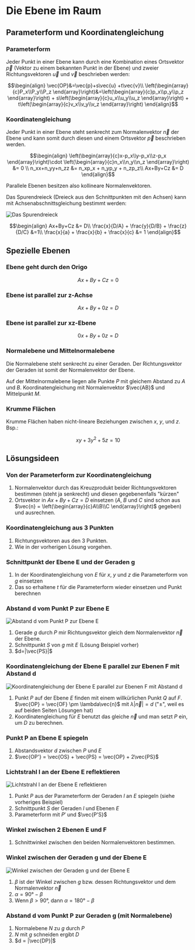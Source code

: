 # Die Ebene im Raum

## Parameterform und Koordinatengleichung

### Parameterform

Jeder Punkt in einer Ebene kann durch eine Kombination eines Ortsvektor $\vec{p}$ (Vektor zu einem bekannten Punkt in der  Ebene) und zweier Richtungsvektoren $\vec{u}$ und $\vec{v}$ beschrieben werden:

$$\begin{align}
  \vec{OP}&=\vec{p}+s\vec{u} +t\vec{v}\\
  \left(\begin{array}{c}P_x\\P_y\\P_z \end{array}\right)&=\left(\begin{array}{c}p_x\\p_y\\p_z \end{array}\right) + s\left(\begin{array}{c}u_x\\u_y\\u_z \end{array}\right) + t\left(\begin{array}{c}v_x\\v_y\\v_z \end{array}\right)
\end{align}$$

### Koordinatengleichung

Jeder Punkt in einer Ebene steht senkrecht zum Normalenvektor $\vec{n}$ der Ebene und kann somit durch diesen und einem Ortsvektor $\vec{p}$ beschrieben werden.

$$\begin{align}
  \left(\begin{array}{c}x-p_x\\y-p_x\\z-p_x \end{array}\right)\cdot \left(\begin{array}{c}n_x\\n_y\\n_z \end{array}\right) &= 0 \\
  n_xx+n_yy+n_zz &= n_xp_x + n_yp_y + n_zp_z\\
  Ax+By+Cz &= D
\end{align}$$

Parallele Ebenen besitzen also kollineare Normalenvektoren.

Das Spurendreieck (Dreieck aus den Schnittpunkten mit den Achsen) kann mit Achsenabschnittsgleichung bestimmt werden:

![Das Spurendreieck](../../img/eImR1.png)

$$\begin{align}
  Ax+By+Cz &= D\\
  \frac{x}{D/A} + \frac{y}{D/B} + \frac{z}{D/C} &=1\\
  \frac{x}{a} + \frac{x}{b} + \frac{x}{c} &= 1
\end{align}$$


## Spezielle Ebenen

### Ebene geht durch den Origo

$$Ax+By+Cz = 0$$

### Ebene ist parallel zur z-Achse

$$Ax+By+0z = D$$

### Ebene ist parallel zur xz-Ebene

$$0x+By+0z = D$$

### Normalebene und Mittelnormalebene

Die Normalebene steht senkrecht zu einer Geraden. Der Richtungsvektor der Geraden ist somit der Normalenvektor der Ebene.

Auf der Mittelnormalebene liegen alle Punkte $P$ mit gleichem Abstand zu $A$ und $B$. Koordinatengleichung mit Normalenvektor $\vec{AB}$ und Mittelpunkt $M$.

### Krumme Flächen

Krumme Flächen haben nicht-lineare Beziehungen zwischen $x$, $y$, und $z$. Bsp.:

$$xy + 3y^2 + 5z = 10$$

## Lösungsideen

### Von der Parameterform zur Koordinatengleichung

1.  Normalenvektor durch das Kreuzprodukt beider Richtungsvektoren bestimmen (steht ja senkrecht) und diesen gegebenenfalls "kürzen"
2.  Ortsvektor in $Ax+By+Cz = D$ einsetzen ($A$, $B$ und $C$ sind schon aus $\vec{n} = \left(\begin{array}{c}A\\B\\C \end{array}\right)$ gegeben) und ausrechnen.

### Koordinatengleichung aus 3 Punkten

1.  Richtungsvektoren aus den 3 Punkten.
2.  Wie in der vorherigen Lösung vorgehen.

### Schnittpunkt der Ebene E und der Geraden g

1.  In der Koordinatengleichung von $E$ für $x$, $y$ und $z$ die Parameterform von $g$ einsetzen
2.  Das so erhaltene $t$ für die Parameterform wieder einsetzen und Punkt berechnen


### Abstand d vom Punkt P zur Ebene E

![Abstand d vom Punkt P zur Ebene E](../../img/eImR2.png)

1.  Gerade $g$ durch $P$ mir Richtungsvektor gleich dem Normalenvektor $\vec{n}$ der Ebene.
2.  Schnittpunkt $S$ von $g$ mit $E$ (Lösung Beispiel vorher)
3.  $d=|\vec{PS}|$

### Koordinatengleichung der Ebene E parallel zur Ebenen F mit Abstand d

![Koordinatengleichung der Ebene E parallel zur Ebenen F mit Abstand d](../../img/eImR3.png)

1.  Punkt $P$ auf der Ebene $E$ finden mit einem willkürlichen Punkt $Q$ auf $F$. $\vec{OP} = \vec{OF} \pm \lambda\vec{n}$ mit $\lambda|\vec{n}| = d$ ("$\pm$", weil es auf beiden Seiten Lösungen hat)
2.  Koordinatengleichung für $E$ benutzt das gleiche $\vec{n}$ und man setzt $P$ ein, um $D$ zu berechnen.

### Punkt P an Ebene E spiegeln

1.  Abstandsvektor $d$ zwischen $P$ und $E$
2.  $\vec{OP'} = \vec{OS} + \vec{PS} = \vec{OP} + 2\vec{PS}$

### Lichtstrahl l an der Ebene E reflektieren

![Lichtstrahl l an der Ebene E reflektieren](../../img/eImR4.png)

1.  Punkt $P$ aus der Parameterform der Geraden $l$ an $E$ spiegeln (siehe vorheriges Beispiel)
2.  Schnittpunkt $S$ der Geraden $l$ und Ebenen $E$
3.  Parameterform mit $P'$ und $\vec{P'S}$

### Winkel zwischen 2 Ebenen E und F

1.  Schnittwinkel zwischen den beiden Normalenvektoren bestimmen.

### Winkel zwischen der Geraden g und der Ebene E

![Winkel zwischen der Geraden g und der Ebene E](../../img/eImR5.png)

1.  $\beta$ ist der Winkel zwischen $g$ bzw. dessen Richtungsvektor und dem Normalenvektor $\vec{n}$
2. $\alpha = 90° - \beta$
3. Wenn $\beta>90°$, dann $\alpha = 180° - \beta$

### Abstand d vom Punkt P zur Geraden g (mit Normalebene)

1.  Normalebene $N$ zu $g$ durch $P$
2.  $N$ mit $g$ schneiden ergibt $D$
3.  $d = |\vec{DP}|$